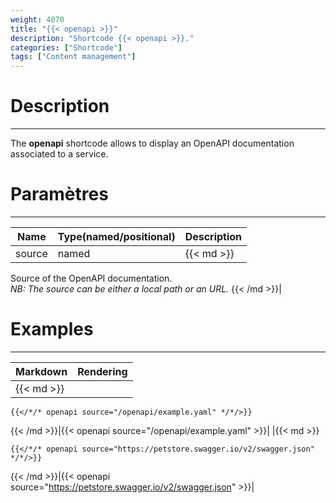 ```yaml
---
weight: 4070
title: "{{< openapi >}}"
description: "Shortcode {{< openapi >}}."
categories: ["Shortcode"]
tags: ["Content management"]
---
```


# Description
---

The **openapi** shortcode allows to display an OpenAPI documentation associated to a service.

# Paramètres
---

| Name | Type(named/positional) | Description |
| ---- | ---------------------- | ----------- |
| source | named |{{< md >}}
Source of the OpenAPI documentation.  
*NB: The source can be either a local path or an URL.*
{{< /md >}}|

# Examples
---

| Markdown | Rendering |
| -------- | --------- |
|{{< md >}}
```
{{</*/* openapi source="/openapi/example.yaml" */*/>}}
```
{{< /md >}}|{{< openapi source="/openapi/example.yaml" >}}|
|{{< md >}}
```
{{</*/* openapi source="https://petstore.swagger.io/v2/swagger.json" */*/>}}
```
{{< /md >}}|{{< openapi source="https://petstore.swagger.io/v2/swagger.json" >}}|
